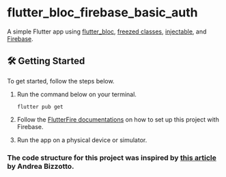 # flutter_bloc_firebase_basic_auth

A simple Flutter app using [flutter_bloc](https://bloclibrary.dev), [freezed classes](https://pub.dev/packages/freezed), [injectable](https://pub.dev/packages/injectable), and [Firebase](https://firebase.flutter.dev/).

## 🛠 Getting Started

To get started, follow the steps below.

1. Run the command below on your terminal.
    ```
    flutter pub get
    ```

1. Follow the [FlutterFire documentations](https://firebase.flutter.dev/docs/overview) on how to set up this project with Firebase.

1. Run the app on a physical device or simulator.

### The code structure for this project was inspired by [this article](https://codewithandrea.com/articles/flutter-project-structure/) by Andrea Bizzotto. 